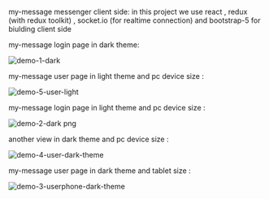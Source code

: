my-message messenger client side:
in this project we use react , redux (with redux toolkit) , socket.io (for realtime connection) and bootstrap-5 for biulding client side


my-message login page in dark theme:

![demo-1-dark](https://user-images.githubusercontent.com/76553715/161884779-48d99832-bcfc-4047-b6ee-6594f2914a22.png)

my-message user page in light theme and pc device size :

![demo-5-user-light](https://user-images.githubusercontent.com/76553715/161889135-9192e394-a7eb-4e03-be9e-6a447dbbac61.png)

my-message login page in light theme and pc device size :

![demo-2-dark png](https://user-images.githubusercontent.com/76553715/161885815-ad9bc228-bec6-4af2-8155-539c79fd30c6.png)

another view in dark theme and pc device size :

![demo-4-user-dark-theme](https://user-images.githubusercontent.com/76553715/161888876-22b913ad-4986-4a65-b75d-38b069ee91ef.png)

my-message user page in dark theme and tablet size :

![demo-3-userphone-dark-theme](https://user-images.githubusercontent.com/76553715/161888653-7f5457da-7727-4ad8-91a9-66e6cd8bc14d.png)
